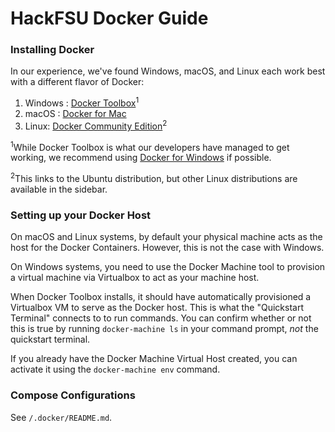 # HackFSU Docker Guide

### Installing Docker

In our experience, we've found Windows, macOS, and Linux each work best with a different flavor of Docker:

1. Windows : [Docker Toolbox](https://docs.docker.com/toolbox/toolbox_install_windows/)<sup>1</sup>
2. macOS : [Docker for Mac](https://docs.docker.com/docker-for-mac/install/)
3. Linux: [Docker Community Edition](https://docs.docker.com/engine/installation/linux/docker-ce/ubuntu/)<sup>2</sup>

<sup>1</sup>While Docker Toolbox is what our developers have managed to get working, we recommend using [Docker for Windows](https://docs.docker.com/docker-for-windows/) if possible.

<sup>2</sup>This links to the Ubuntu distribution, but other Linux distributions are available in the sidebar.

### Setting up your Docker Host
On macOS and Linux systems, by default your physical machine acts as the host for the Docker Containers. However, this is not the case with Windows. 

On Windows systems, you need to use the Docker Machine tool to provision a virtual machine via Virtualbox to act as your machine host. 

When Docker Toolbox installs, it should have automatically provisioned a Virtualbox VM to serve as the Docker host. This is what the "Quickstart Terminal" connects to to run commands. You can confirm whether or not this is true by running `docker-machine ls` in your command prompt, *not* the quickstart terminal. 

If you already have the Docker Machine Virtual Host created, you can activate it using the `docker-machine env` command. 


### Compose Configurations
See `/.docker/README.md`.
